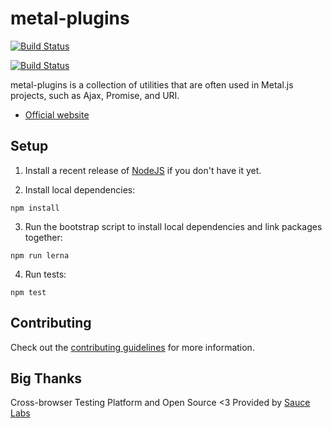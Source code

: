 # metal-plugins

[![Build Status](https://img.shields.io/travis/metal/metal-plugins/master.svg?style=flat)](https://travis-ci.org/metal/metal-plugins)

[![Build Status](https://saucelabs.com/browser-matrix/metal-plugins.svg)](https://saucelabs.com/beta/builds/{ID})

metal-plugins is a collection of utilities that are often used in Metal.js projects, such as Ajax, Promise, and URI.

* [Official website](http://metaljs.com)

## Setup

1. Install a recent release of [NodeJS](https://nodejs.org/en/download/) if you don't have it yet.

2. Install local dependencies:

  ```
  npm install
  ```

3. Run the bootstrap script to install local dependencies and link packages together:

  ```
  npm run lerna
  ```

4. Run tests:

  ```
  npm test
  ```

## Contributing

Check out the [contributing guidelines](https://github.com/metal/metal-plugins/blob/master/CONTRIBUTING.md) for more information.

## Big Thanks

Cross-browser Testing Platform and Open Source <3 Provided by [Sauce Labs](https://saucelabs.com)
